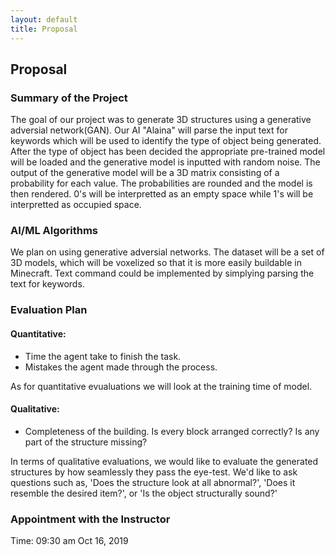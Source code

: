 ```yaml
---
layout: default
title: Proposal
---
```


## Proposal

### Summary of the Project

The goal of our project was to generate 3D structures using a generative adversial network(GAN). Our AI "Alaina" will parse the input text for
keywords which will be used to identify the type of object being generated. After the type of object has been decided the appropriate pre-trained
model will be loaded and the generative model is inputted with random noise. The output of the generative model will be a 3D matrix consisting
of a probability for each value. The probabilities are rounded and the model is then rendered. 0's will be interpretted as an empty space while 1's will be interpretted as occupied space.

### AI/ML Algorithms

We plan on using generative adversial networks. The dataset will be a set of 3D models, which will be voxelized so that it is more easily buildable in Minecraft. Text command could be implemented by simplying parsing the text for keywords.

### Evaluation Plan

#### Quantitative:

- Time the agent take to finish the task.
- Mistakes the agent made through the process.

As for quantitative evualuations we will look at the training time of model.  

#### Qualitative:

- Completeness of the building. Is every block arranged correctly? Is any part of the structure missing?

In terms of qualitative evaluations, we would like to evaluate the generated structures by how seamlessly they pass the eye-test. We'd like to ask questions such as, 'Does the structure look at all abnormal?', 'Does it resemble the desired item?', or 'Is the object structurally sound?'

### Appointment with the Instructor

Time: 09:30 am Oct 16, 2019
